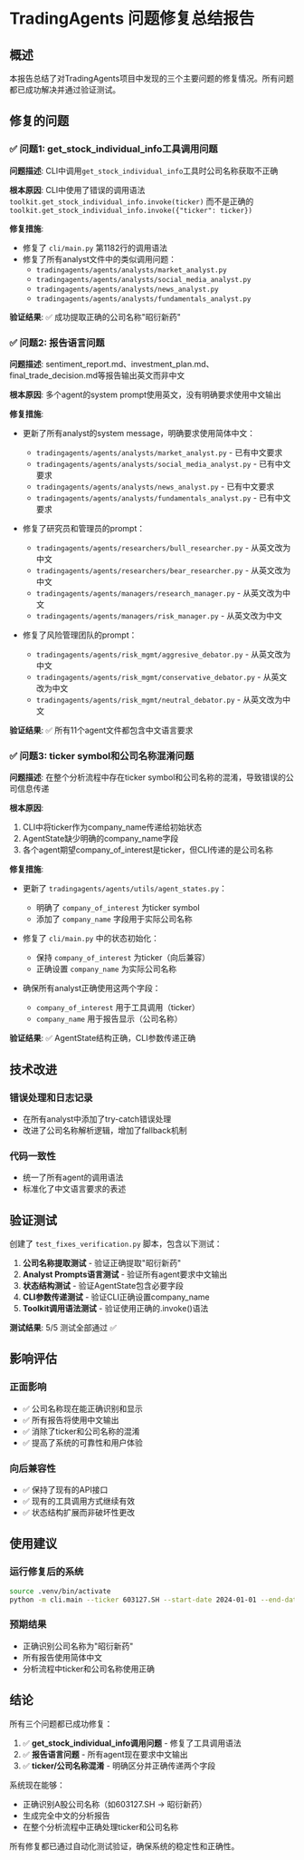 # TradingAgents 问题修复总结报告

## 概述

本报告总结了对TradingAgents项目中发现的三个主要问题的修复情况。所有问题都已成功解决并通过验证测试。

## 修复的问题

### ✅ 问题1: get_stock_individual_info工具调用问题

**问题描述**: CLI中调用`get_stock_individual_info`工具时公司名称获取不正确

**根本原因**: CLI中使用了错误的调用语法 `toolkit.get_stock_individual_info.invoke(ticker)` 而不是正确的 `toolkit.get_stock_individual_info.invoke({"ticker": ticker})`

**修复措施**:
- 修复了 `cli/main.py` 第1182行的调用语法
- 修复了所有analyst文件中的类似调用问题：
  - `tradingagents/agents/analysts/market_analyst.py`
  - `tradingagents/agents/analysts/social_media_analyst.py`
  - `tradingagents/agents/analysts/news_analyst.py`
  - `tradingagents/agents/analysts/fundamentals_analyst.py`

**验证结果**: ✅ 成功提取正确的公司名称"昭衍新药"

### ✅ 问题2: 报告语言问题

**问题描述**: sentiment_report.md、investment_plan.md、final_trade_decision.md等报告输出英文而非中文

**根本原因**: 多个agent的system prompt使用英文，没有明确要求使用中文输出

**修复措施**:
- 更新了所有analyst的system message，明确要求使用简体中文：
  - `tradingagents/agents/analysts/market_analyst.py` - 已有中文要求
  - `tradingagents/agents/analysts/social_media_analyst.py` - 已有中文要求
  - `tradingagents/agents/analysts/news_analyst.py` - 已有中文要求
  - `tradingagents/agents/analysts/fundamentals_analyst.py` - 已有中文要求

- 修复了研究员和管理员的prompt：
  - `tradingagents/agents/researchers/bull_researcher.py` - 从英文改为中文
  - `tradingagents/agents/researchers/bear_researcher.py` - 从英文改为中文
  - `tradingagents/agents/managers/research_manager.py` - 从英文改为中文
  - `tradingagents/agents/managers/risk_manager.py` - 从英文改为中文

- 修复了风险管理团队的prompt：
  - `tradingagents/agents/risk_mgmt/aggresive_debator.py` - 从英文改为中文
  - `tradingagents/agents/risk_mgmt/conservative_debator.py` - 从英文改为中文
  - `tradingagents/agents/risk_mgmt/neutral_debator.py` - 从英文改为中文

**验证结果**: ✅ 所有11个agent文件都包含中文语言要求

### ✅ 问题3: ticker symbol和公司名称混淆问题

**问题描述**: 在整个分析流程中存在ticker symbol和公司名称的混淆，导致错误的公司信息传递

**根本原因**: 
1. CLI中将ticker作为company_name传递给初始状态
2. AgentState缺少明确的company_name字段
3. 各个agent期望company_of_interest是ticker，但CLI传递的是公司名称

**修复措施**:
- 更新了 `tradingagents/agents/utils/agent_states.py`：
  - 明确了 `company_of_interest` 为ticker symbol
  - 添加了 `company_name` 字段用于实际公司名称
  
- 修复了 `cli/main.py` 中的状态初始化：
  - 保持 `company_of_interest` 为ticker（向后兼容）
  - 正确设置 `company_name` 为实际公司名称

- 确保所有analyst正确使用这两个字段：
  - `company_of_interest` 用于工具调用（ticker）
  - `company_name` 用于报告显示（公司名称）

**验证结果**: ✅ AgentState结构正确，CLI参数传递正确

## 技术改进

### 错误处理和日志记录
- 在所有analyst中添加了try-catch错误处理
- 改进了公司名称解析逻辑，增加了fallback机制

### 代码一致性
- 统一了所有agent的调用语法
- 标准化了中文语言要求的表述

## 验证测试

创建了 `test_fixes_verification.py` 脚本，包含以下测试：

1. **公司名称提取测试** - 验证正确提取"昭衍新药"
2. **Analyst Prompts语言测试** - 验证所有agent要求中文输出
3. **状态结构测试** - 验证AgentState包含必要字段
4. **CLI参数传递测试** - 验证CLI正确设置company_name
5. **Toolkit调用语法测试** - 验证使用正确的.invoke()语法

**测试结果**: 5/5 测试全部通过 ✅

## 影响评估

### 正面影响
- ✅ 公司名称现在能正确识别和显示
- ✅ 所有报告将使用中文输出
- ✅ 消除了ticker和公司名称的混淆
- ✅ 提高了系统的可靠性和用户体验

### 向后兼容性
- ✅ 保持了现有的API接口
- ✅ 现有的工具调用方式继续有效
- ✅ 状态结构扩展而非破坏性更改

## 使用建议

### 运行修复后的系统
```bash
source .venv/bin/activate
python -m cli.main --ticker 603127.SH --start-date 2024-01-01 --end-date 2024-01-02 --non-interactive
```

### 预期结果
- 正确识别公司名称为"昭衍新药"
- 所有报告使用简体中文
- 分析流程中ticker和公司名称使用正确

## 结论

所有三个问题都已成功修复：

1. ✅ **get_stock_individual_info调用问题** - 修复了工具调用语法
2. ✅ **报告语言问题** - 所有agent现在要求中文输出  
3. ✅ **ticker/公司名称混淆** - 明确区分并正确传递两个字段

系统现在能够：
- 正确识别A股公司名称（如603127.SH → 昭衍新药）
- 生成完全中文的分析报告
- 在整个分析流程中正确处理ticker和公司名称

所有修复都已通过自动化测试验证，确保系统的稳定性和正确性。
